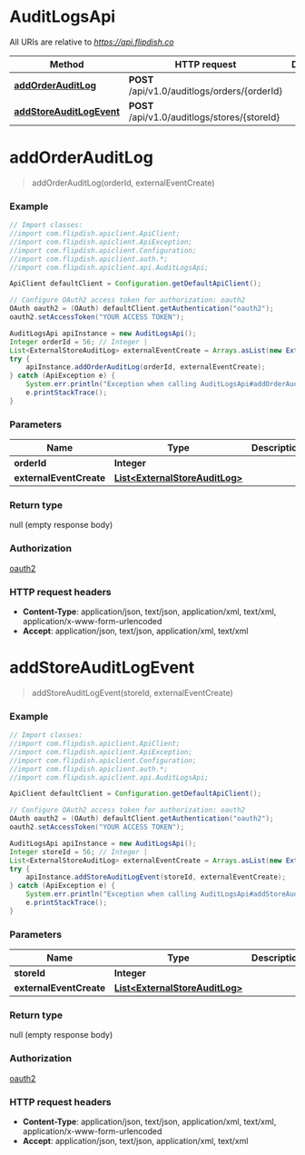 # AuditLogsApi

All URIs are relative to *https://api.flipdish.co*

Method | HTTP request | Description
------------- | ------------- | -------------
[**addOrderAuditLog**](AuditLogsApi.md#addOrderAuditLog) | **POST** /api/v1.0/auditlogs/orders/{orderId} | 
[**addStoreAuditLogEvent**](AuditLogsApi.md#addStoreAuditLogEvent) | **POST** /api/v1.0/auditlogs/stores/{storeId} | 


<a name="addOrderAuditLog"></a>
# **addOrderAuditLog**
> addOrderAuditLog(orderId, externalEventCreate)



### Example
```java
// Import classes:
//import com.flipdish.apiclient.ApiClient;
//import com.flipdish.apiclient.ApiException;
//import com.flipdish.apiclient.Configuration;
//import com.flipdish.apiclient.auth.*;
//import com.flipdish.apiclient.api.AuditLogsApi;

ApiClient defaultClient = Configuration.getDefaultApiClient();

// Configure OAuth2 access token for authorization: oauth2
OAuth oauth2 = (OAuth) defaultClient.getAuthentication("oauth2");
oauth2.setAccessToken("YOUR ACCESS TOKEN");

AuditLogsApi apiInstance = new AuditLogsApi();
Integer orderId = 56; // Integer | 
List<ExternalStoreAuditLog> externalEventCreate = Arrays.asList(new ExternalStoreAuditLog()); // List<ExternalStoreAuditLog> | 
try {
    apiInstance.addOrderAuditLog(orderId, externalEventCreate);
} catch (ApiException e) {
    System.err.println("Exception when calling AuditLogsApi#addOrderAuditLog");
    e.printStackTrace();
}
```

### Parameters

Name | Type | Description  | Notes
------------- | ------------- | ------------- | -------------
 **orderId** | **Integer**|  |
 **externalEventCreate** | [**List&lt;ExternalStoreAuditLog&gt;**](ExternalStoreAuditLog.md)|  |

### Return type

null (empty response body)

### Authorization

[oauth2](../README.md#oauth2)

### HTTP request headers

 - **Content-Type**: application/json, text/json, application/xml, text/xml, application/x-www-form-urlencoded
 - **Accept**: application/json, text/json, application/xml, text/xml

<a name="addStoreAuditLogEvent"></a>
# **addStoreAuditLogEvent**
> addStoreAuditLogEvent(storeId, externalEventCreate)



### Example
```java
// Import classes:
//import com.flipdish.apiclient.ApiClient;
//import com.flipdish.apiclient.ApiException;
//import com.flipdish.apiclient.Configuration;
//import com.flipdish.apiclient.auth.*;
//import com.flipdish.apiclient.api.AuditLogsApi;

ApiClient defaultClient = Configuration.getDefaultApiClient();

// Configure OAuth2 access token for authorization: oauth2
OAuth oauth2 = (OAuth) defaultClient.getAuthentication("oauth2");
oauth2.setAccessToken("YOUR ACCESS TOKEN");

AuditLogsApi apiInstance = new AuditLogsApi();
Integer storeId = 56; // Integer | 
List<ExternalStoreAuditLog> externalEventCreate = Arrays.asList(new ExternalStoreAuditLog()); // List<ExternalStoreAuditLog> | 
try {
    apiInstance.addStoreAuditLogEvent(storeId, externalEventCreate);
} catch (ApiException e) {
    System.err.println("Exception when calling AuditLogsApi#addStoreAuditLogEvent");
    e.printStackTrace();
}
```

### Parameters

Name | Type | Description  | Notes
------------- | ------------- | ------------- | -------------
 **storeId** | **Integer**|  |
 **externalEventCreate** | [**List&lt;ExternalStoreAuditLog&gt;**](ExternalStoreAuditLog.md)|  |

### Return type

null (empty response body)

### Authorization

[oauth2](../README.md#oauth2)

### HTTP request headers

 - **Content-Type**: application/json, text/json, application/xml, text/xml, application/x-www-form-urlencoded
 - **Accept**: application/json, text/json, application/xml, text/xml

